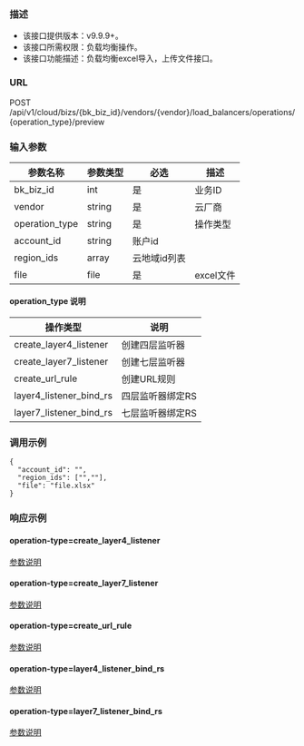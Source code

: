 ### 描述

- 该接口提供版本：v9.9.9+。
- 该接口所需权限：负载均衡操作。
- 该接口功能描述：负载均衡excel导入，上传文件接口。

### URL

POST /api/v1/cloud/bizs/{bk_biz_id}/vendors/{vendor}/load_balancers/operations/{operation_type}/preview

### 输入参数

| 参数名称           | 参数类型   | 必选      | 描述      |
|----------------|--------|---------|---------|
| bk_biz_id      | int    | 是       | 业务ID    |
| vendor         | string | 是       | 云厂商     |
| operation_type | string | 是       | 操作类型    |
| account_id     | string | 账户id    |
| region_ids     | array  | 云地域id列表 |
| file           | file   | 是       | excel文件 |

#### operation_type 说明

| 操作类型                    | 说明        |
|-------------------------|-----------|
| create_layer4_listener  | 创建四层监听器   |
| create_layer7_listener  | 创建七层监听器   |
| create_url_rule         | 创建URL规则   |
| layer4_listener_bind_rs | 四层监听器绑定RS |
| layer7_listener_bind_rs | 七层监听器绑定RS |


### 调用示例
```multipart/form-data
{
  "account_id": "",
  "region_ids": ["",""],
  "file": "file.xlsx"
}
```

### 响应示例

#### operation-type=create_layer4_listener
[参数说明](import-response/create_layer4_listener_resp.md)

#### operation-type=create_layer7_listener
[参数说明](import-response/create_layer7_listener_resp.md)

#### operation-type=create_url_rule
[参数说明](import-response/create_url_rule_resp.md)

#### operation-type=layer4_listener_bind_rs
[参数说明](import-response/layer4_listener_bind_rs_resp.md)

#### operation-type=layer7_listener_bind_rs
[参数说明](import-response/layer7_listener_bind_rs_resp.md)
